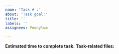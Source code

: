 ```yaml
---
name: 'Task # :'
about: 'Task goal:'
title: ''
labels: ''
assignees: Peonylum

---
```


**Estimated time to complete task:**
**Task-related files:**
